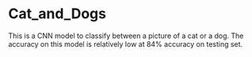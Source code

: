 # Cat_and_Dogs
This is a CNN model to classify between a picture of a cat or a dog. The accuracy on this model is relatively low at 84% accuracy on testing set. 
